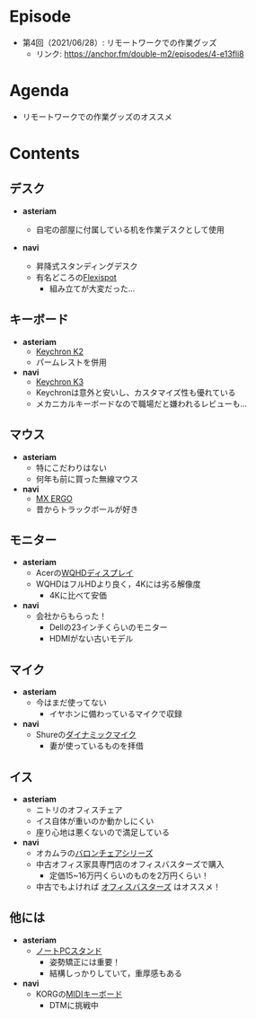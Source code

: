 # Episode
- 第4回（2021/06/28）: リモートワークでの作業グッズ
    - リンク: https://anchor.fm/double-m2/episodes/4-e13fli8

# Agenda
- リモートワークでの作業グッズのオススメ

# Contents
## デスク
- **asteriam**
    - 自宅の部屋に付属している机を作業デスクとして使用

- **navi**
    - 昇降式スタンディングデスク
    - 有名どころの[Flexispot](https://flexispot.jp/)
        - 組み立てが大変だった...

## キーボード
- **asteriam**
    - [Keychron K2](https://www.keychron.com/products/keychron-k2-wireless-mechanical-keyboard)
    - パームレストを併用
- **navi**
    - [Keychron K3](https://www.keychron.com/products/keychron-k3-wireless-mechanical-keyboard)
    - Keychronは意外と安いし、カスタマイズ性も優れている
    - メカニカルキーボードなので職場だと嫌われるレビューも...

## マウス
- **asteriam**
    - 特にこだわりはない
    - 何年も前に買った無線マウス
- **navi**
    - [MX ERGO](https://www.logicool.co.jp/ja-jp/products/mice/mx-ergo-wireless-trackball-mouse.910-005183.html)
    - 昔からトラックボールが好き

## モニター
- **asteriam**
    - Acerの[WQHDディスプレイ](https://www.amazon.co.jp/gp/product/B084B948TK/ref=ppx_yo_dt_b_asin_title_o06_s00)
    - WQHDはフルHDより良く，4Kには劣る解像度
        - 4Kに比べて安価
- **navi**
    - 会社からもらった！
        - Dellの23インチくらいのモニター
        - HDMIがない古いモデル

## マイク
- **asteriam**
    - 今はまだ使ってない
        - イヤホンに備わっているマイクで収録
- **navi**
    - Shureの[ダイナミックマイク](https://amzn.to/3dgucDk)
        - 妻が使っているものを拝借

## イス
- **asteriam**
    - ニトリのオフィスチェア
    - イス自体が重いのか動かしにくい
    - 座り心地は悪くないので満足している
- **navi**
    - オカムラの[バロンチェアシリーズ](https://www.okamura.co.jp/product/seating/baron/)
    - 中古オフィス家具専門店のオフィスバスターズで購入
        - 定価15~16万円くらいのものを2万円くらい！
    - 中古でもよければ [オフィスバスターズ](https://www.officebusters.com/)
      はオススメ！

## 他には
- **asteriam**
    - [ノートPCスタンド](https://amzn.to/3A2OTg7)
        - 姿勢矯正には重要！
        - 結構しっかりしていて，重厚感もある
- **navi**
    - KORGの[MIDIキーボード](https://amzn.to/3jde8Gj)
        - DTMに挑戦中

